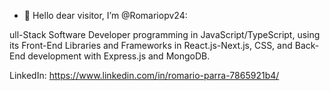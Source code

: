 - 👋 Hello dear visitor, I’m @Romariopv24:

ull-Stack Software Developer programming in JavaScript/TypeScript, using its Front-End Libraries and Frameworks in React.js-Next.js, CSS, and Back-End development with Express.js and MongoDB.

  LinkedIn:
  https://www.linkedin.com/in/romario-parra-7865921b4/
  

<!--
Romariopv24/Romariopv24 is a ✨ special ✨ repository because its `README.md` (this file) appears on your GitHub profile.
You can click the Preview link to take a look at your changes.
--->
